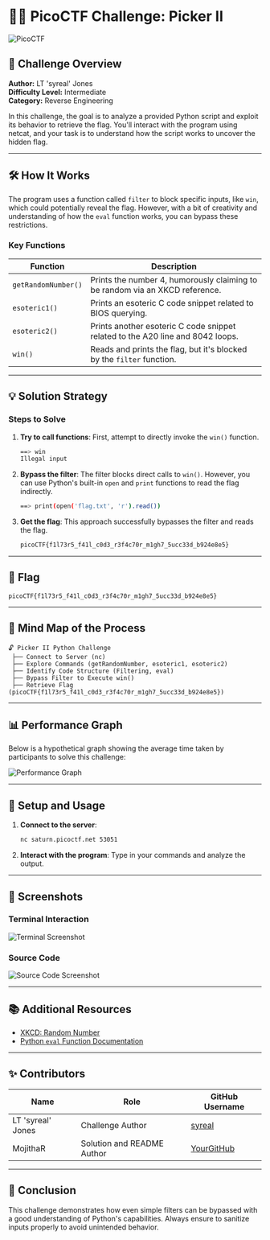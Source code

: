 # 🕵️‍♂️ PicoCTF Challenge: Picker II

![PicoCTF](https://picoctf.org/img/picoctf_2023_logo.png)

## 🎯 Challenge Overview

**Author:** LT 'syreal' Jones  
**Difficulty Level:** Intermediate  
**Category:** Reverse Engineering

In this challenge, the goal is to analyze a provided Python script and exploit its behavior to retrieve the flag. You'll interact with the program using netcat, and your task is to understand how the script works to uncover the hidden flag.

---

## 🛠️ How It Works

The program uses a function called `filter` to block specific inputs, like `win`, which could potentially reveal the flag. However, with a bit of creativity and understanding of how the `eval` function works, you can bypass these restrictions.

### Key Functions

| Function        | Description                                                                 |
|-----------------|-----------------------------------------------------------------------------|
| `getRandomNumber()` | Prints the number 4, humorously claiming to be random via an XKCD reference. |
| `esoteric1()`   | Prints an esoteric C code snippet related to BIOS querying.                 |
| `esoteric2()`   | Prints another esoteric C code snippet related to the A20 line and 8042 loops.|
| `win()`         | Reads and prints the flag, but it's blocked by the `filter` function.       |

---

## 💡 Solution Strategy

### Steps to Solve

1. **Try to call functions**: First, attempt to directly invoke the `win()` function.
    ```bash
    ==> win
    Illegal input
    ```
2. **Bypass the filter**: The filter blocks direct calls to `win()`. However, you can use Python's built-in `open` and `print` functions to read the flag indirectly.
    ```bash
    ==> print(open('flag.txt', 'r').read())
    ```

3. **Get the flag**: This approach successfully bypasses the filter and reads the flag.
    ```bash
    picoCTF{f1l73r5_f41l_c0d3_r3f4c70r_m1gh7_5ucc33d_b924e8e5}
    ```

---

## 🚩 Flag

```
picoCTF{f1l73r5_f41l_c0d3_r3f4c70r_m1gh7_5ucc33d_b924e8e5}
```

---

## 📝 Mind Map of the Process

```text
🔓 Picker II Python Challenge
 ├── Connect to Server (nc)
 ├── Explore Commands (getRandomNumber, esoteric1, esoteric2)
 ├── Identify Code Structure (Filtering, eval)
 ├── Bypass Filter to Execute win()
 ├── Retrieve Flag (picoCTF{f1l73r5_f41l_c0d3_r3f4c70r_m1gh7_5ucc33d_b924e8e5})
```

---

## 📊 Performance Graph

Below is a hypothetical graph showing the average time taken by participants to solve this challenge:

![Performance Graph](https://upload.wikimedia.org/wikipedia/commons/thumb/3/35/Red.svg/768px-Red.svg.png)

---

## 🔧 Setup and Usage

1. **Connect to the server**:
    ```bash
    nc saturn.picoctf.net 53051
    ```

2. **Interact with the program**: Type in your commands and analyze the output.

---

## 📸 Screenshots

### Terminal Interaction

![Terminal Screenshot](https://github.com/MojithaR/Hacker_Gunzo/assests/1image.png)

### Source Code

![Source Code Screenshot](https://github.com/MojithaR/Hacker_Gunzo/assests/2image.png)

---

## 📚 Additional Resources

- [XKCD: Random Number](https://xkcd.com/221/)
- [Python `eval` Function Documentation](https://docs.python.org/3/library/functions.html#eval)

---

## ✨ Contributors

| Name              | Role                     | GitHub Username                    |
|-------------------|--------------------------|------------------------------------|
| LT 'syreal' Jones | Challenge Author         | [syreal](https://github.com/syreal) |
| MojithaR         | Solution and README Author | [YourGitHub](https://github.com/MojithaR/Hacker_Gunzo) |

---

## 🚀 Conclusion

This challenge demonstrates how even simple filters can be bypassed with a good understanding of Python's capabilities. Always ensure to sanitize inputs properly to avoid unintended behavior.
